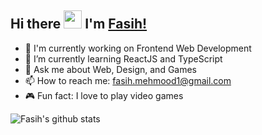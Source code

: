 ## Hi there <img src="https://github.com/TheDudeThatCode/TheDudeThatCode/blob/master/Assets/Hi.gif" width="29px"> I'm [Fasih!](https://www.linkedin.com/in/fasih-mehmood/)

- 🔭 I'm currently working on Frontend Web Development
- 🌱 I’m currently learning ReactJS and TypeScript
- 💬 Ask me about Web, Design, and Games
- 📫 How to reach me: fasih.mehmood1@gmail.com
- 🎮 Fun fact: I love to play video games

![Fasih's github stats](https://github-readme-stats.vercel.app/api?username=fasih-mehmood&show_icons=true&hide_border=true&count_private=true)
